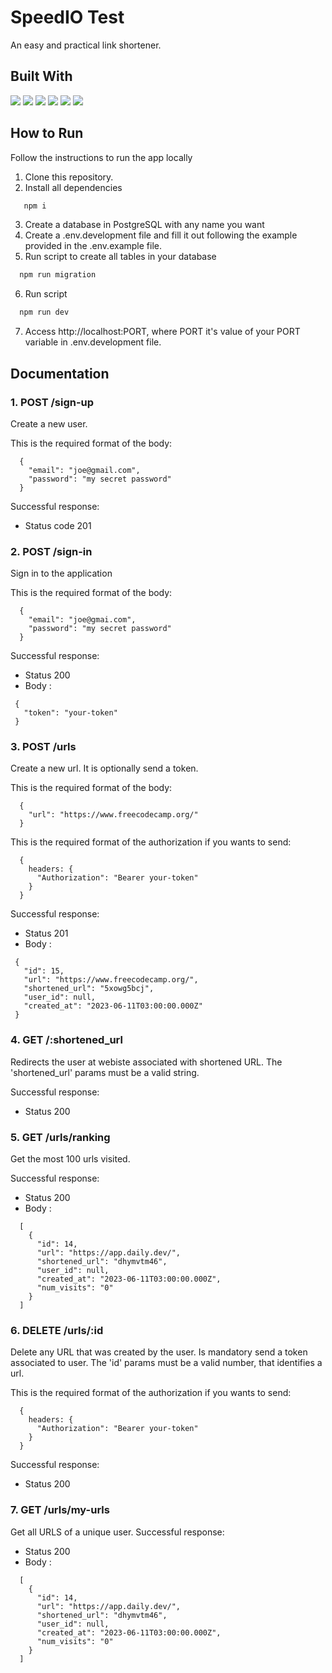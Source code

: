 # SpeedIO Test

An easy and practical link shortener.

## Built With

<img src="https://img.shields.io/badge/JavaScript-323330?style=for-the-badge&logo=javascript&logoColor=F7DF1E">
<img src="https://img.shields.io/badge/Express.js-000000?style=for-the-badge&logo=express&logoColor=white">
<img src="https://img.shields.io/badge/Node.js-339933?style=for-the-badge&logo=nodedotjs&logoColor=white">
<img src="https://img.shields.io/badge/PostgreSQL-316192?style=for-the-badge&logo=postgresql&logoColor=white">
<img src="https://img.shields.io/badge/prettier-1A2C34?style=for-the-badge&logo=prettier&logoColor=F7BA3E">
<img src="https://img.shields.io/badge/eslint-3A33D1?style=for-the-badge&logo=eslint&logoColor=white">

## How to Run

Follow the instructions to run the app locally

1. Clone this repository.
2. Install all dependencies

```bash
   npm i
```

3. Create a database in PostgreSQL with any name you want
4. Create a .env.development file and fill it out following the example provided in the .env.example file.
5. Run script to create all tables in your database

```bash
  npm run migration
```

6. Run script

```bash
  npm run dev
```

7. Access http://localhost:PORT, where PORT it's value of your PORT variable in .env.development file.

## Documentation

### 1. POST /sign-up

Create a new user.

This is the required format of the body:

```code
  {
    "email": "joe@gmail.com",
    "password": "my secret password"
  }
```

Successful response:

- Status code 201

### 2. POST /sign-in

Sign in to the application

This is the required format of the body:

```code
  {
    "email": "joe@gmai.com",
    "password": "my secret password"
  }
```

Successful response:

- Status 200
- Body :

```code
 {
   "token": "your-token"
 }
```

### 3. POST /urls

Create a new url. It is optionally send a token.

This is the required format of the body:

```code
  {
    "url": "https://www.freecodecamp.org/"
  }
```

This is the required format of the authorization if you wants to send:

```code
  {
    headers: {
	  "Authorization": "Bearer your-token"
	}
  }
```

Successful response:

- Status 201
- Body :

```code
 {
   "id": 15,
   "url": "https://www.freecodecamp.org/",
   "shortened_url": "5xowg5bcj",
   "user_id": null,
   "created_at": "2023-06-11T03:00:00.000Z"
 }
```

### 4. GET /:shortened_url

Redirects the user at webiste associated with shortened URL. The 'shortened_url' params must be a valid string.

Successful response:

- Status 200

### 5. GET /urls/ranking

Get the most 100 urls visited.

Successful response:

- Status 200
- Body :

```code
  [
    {
      "id": 14,
      "url": "https://app.daily.dev/",
      "shortened_url": "dhymvtm46",
      "user_id": null,
      "created_at": "2023-06-11T03:00:00.000Z",
      "num_visits": "0"
    }
  ]

```

### 6. DELETE /urls/:id

Delete any URL that was created by the user. Is mandatory send a token associated to user. The 'id' params must be a valid number, that identifies a url.

This is the required format of the authorization if you wants to send:

```code
  {
    headers: {
	  "Authorization": "Bearer your-token"
	}
  }
```

Successful response:

- Status 200

### 7. GET /urls/my-urls

Get all URLS of a unique user.
Successful response:

- Status 200
- Body :

```code
  [
    {
      "id": 14,
      "url": "https://app.daily.dev/",
      "shortened_url": "dhymvtm46",
      "user_id": null,
      "created_at": "2023-06-11T03:00:00.000Z",
      "num_visits": "0"
    }
  ]

```
